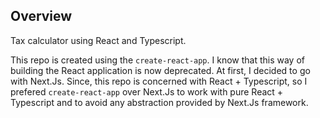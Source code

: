 ## Overview

Tax calculator using React and Typescript.

This repo is created using the `create-react-app`. I know that this way of building the React application is now deprecated. At first, I decided to go with Next.Js. Since, this repo is concerned with React + Typescript, so I prefered `create-react-app` over Next.Js to work with pure React + Typescript and to avoid any abstraction provided by Next.Js framework.
